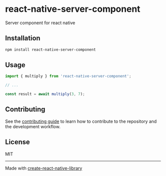 # react-native-server-component

Server component for react native

## Installation

```sh
npm install react-native-server-component
```

## Usage

```js
import { multiply } from 'react-native-server-component';

// ...

const result = await multiply(3, 7);
```

## Contributing

See the [contributing guide](CONTRIBUTING.md) to learn how to contribute to the repository and the development workflow.

## License

MIT

---

Made with [create-react-native-library](https://github.com/callstack/react-native-builder-bob)

